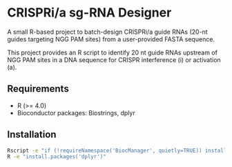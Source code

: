 #  CRISPRi/a sg-RNA Designer
A small R-based project to batch-design CRISPRi/a guide RNAs (20-nt guides targeting NGG PAM sites) from a user-provided FASTA sequence.

This project provides an R script to identify 20 nt guide RNAs upstream of NGG PAM sites in a DNA sequence for CRISPR interference (i) or activation (a).

## Requirements
- R (>= 4.0)
- Bioconductor packages: Biostrings, dplyr

## Installation
```sh
Rscript -e "if (!requireNamespace('BiocManager', quietly=TRUE)) install.packages('BiocManager'); BiocManager::install(c('Biostrings'))"
R -e "install.packages('dplyr')"
